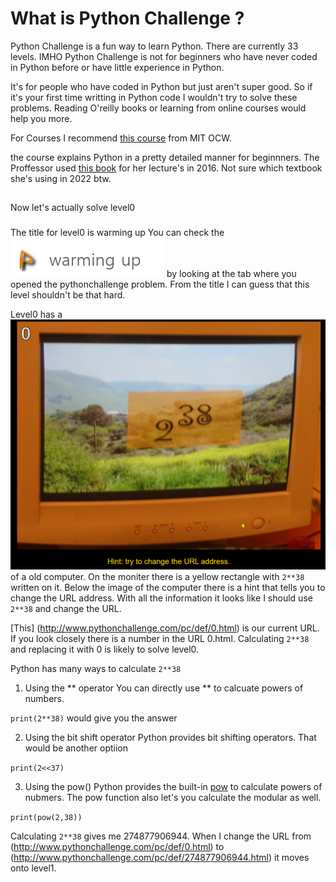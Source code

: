 # What is Python Challenge ?
Python Challenge is a fun way to learn Python. 
There are currently 33 levels. 
IMHO Python Challenge is not for beginners who have never coded in Python before or have little experience in Python. 

It's for people who have coded in Python but just aren't super good. 
So if it's your first time writting in Python code I wouldn't try to solve these problems.
Reading O'reilly books or learning from online courses would help you more. 

For Courses I recommend [this course](https://www.youtube.com/watch?v=xAcTmDO6NTI&list=PLUl4u3cNGP62A-ynp6v6-LGBCzeH3VAQB) from MIT OCW.

the course explains Python in a pretty detailed manner for beginnners. 
The Proffessor used [this book](https://www.amazon.com/Get-Programming-Learn-code-Python/dp/1617293784) for her lecture's in 2016. Not sure which textbook she's using in 2022 btw. 


## 
Now let's actually solve level0

###
The title for level0 is warming up 
You can check the ![title](/images/warming_up.png) by looking at the tab where you opened the pythonchallenge problem.
From the title I can guess that this level shouldn't be that hard.

Level0 has a ![picture](/images/0.png) of a old computer.
On the moniter there is a yellow rectangle with `2**38` written on it. 
Below the image of the computer there is a hint that tells you to change the URL address. 
With all the information it looks like I should use `2**38` and change the URL.

[This] (http://www.pythonchallenge.com/pc/def/0.html) is our current URL.
If you look closely there is a number in the URL 0.html. 
Calculating `2**38` and replacing it with 0 is likely to solve level0. 

Python has many ways to calculate `2**38`

1. Using the ** operator 
You can directly use ** to calcuate powers of numbers. 

`print(2**38)` would give you the answer 

2. Using the bit shift operator 
Python provides bit shifting operators.
That would be another optiion 

`print(2<<37)`

3. Using the pow() 
Python provides the built-in [pow](https://docs.python.org/3/library/functions.html#pow) to calculate 
powers of nubmers. The pow function also let's you calculate the modular as well. 

`print(pow(2,38))`

Calculating `2**38` gives me 274877906944. 
When I change the URL from (http://www.pythonchallenge.com/pc/def/0.html) to (http://www.pythonchallenge.com/pc/def/274877906944.html) it moves onto level1.
